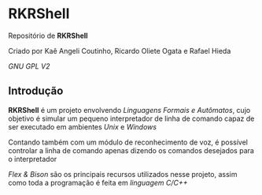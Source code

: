 # RKRShell

Repositório de **RKRShell**

Criado por Kaê Angeli Coutinho, Ricardo Oliete Ogata e Rafael Hieda

_GNU GPL V2_

## Introdução

**RKRShell** é um projeto envolvendo _Linguagens Formais e Autômatos_, cujo objetivo é simular um pequeno interpretador de linha de comando capaz de ser executado em ambientes _Unix_ e _Windows_

Contando também com um módulo de reconhecimento de voz, é possível controlar a linha de comando apenas dizendo os comandos desejados para o interpretador  

_Flex & Bison_ são os principais recursos utilizados nesse projeto, assim como toda a programação é feita em _linguagem C/C++_